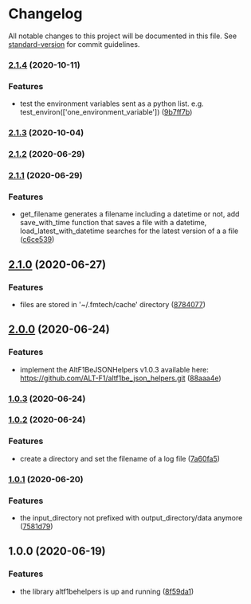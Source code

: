 # Changelog

All notable changes to this project will be documented in this file. See [standard-version](https://github.com/conventional-changelog/standard-version) for commit guidelines.

### [2.1.4](https://github.com/ALT-F1/altf1be_helpers/compare/v2.1.3...v2.1.4) (2020-10-11)


### Features

* test the environment variables sent as a python list. e.g. test_environ(['one_environment_variable']) ([9b7ff7b](https://github.com/ALT-F1/altf1be_helpers/commit/9b7ff7bd5b2ba6c9b067681f9f8520d4ccf09b56))

### [2.1.3](https://github.com/ALT-F1/altf1be_helpers/compare/v2.1.2...v2.1.3) (2020-10-04)

### [2.1.2](https://github.com/ALT-F1/altf1be_helpers/compare/v2.1.1...v2.1.2) (2020-06-29)

### [2.1.1](https://github.com/ALT-F1/altf1be_helpers/compare/v2.1.0...v2.1.1) (2020-06-29)


### Features

* get_filename generates a filename including a datetime or not, add save_with_time function that saves a file with a datetime, load_latest_with_datetime searches for the latest version of a a file ([c6ce539](https://github.com/ALT-F1/altf1be_helpers/commit/c6ce539f49ac895bb5a7764dc96994f6b75be304))

## [2.1.0](https://github.com/ALT-F1/altf1be_helpers/compare/v2.0.0...v2.1.0) (2020-06-27)


### Features

* files are stored in '~/.fmtech/cache' directory ([8784077](https://github.com/ALT-F1/altf1be_helpers/commit/8784077f2e90e085d8991b21f05a7a060af6f7e2))

## [2.0.0](https://github.com/ALT-F1/altf1be_helpers/compare/v1.0.3...v2.0.0) (2020-06-24)


### Features

* implement the AltF1BeJSONHelpers v1.0.3 available here: https://github.com/ALT-F1/altf1be_json_helpers.git ([88aaa4e](https://github.com/ALT-F1/altf1be_helpers/commit/88aaa4eb9169dd5c4da540ba9121680646b0f573))

### [1.0.3](https://github.com/ALT-F1/altf1be_helpers/compare/v1.0.2...v1.0.3) (2020-06-24)

### [1.0.2](https://github.com/ALT-F1/altf1be_helpers/compare/v1.0.1...v1.0.2) (2020-06-24)


### Features

* create a directory and set the filename of a log file ([7a60fa5](https://github.com/ALT-F1/altf1be_helpers/commit/7a60fa5e82e0a13534ae0b9acc54ed920810e83d))

### [1.0.1](https://github.com/ALT-F1/altf1be_helpers/compare/v1.0.0...v1.0.1) (2020-06-20)


### Features

* the input_directory not prefixed with output_directory/data anymore ([7581d79](https://github.com/ALT-F1/altf1be_helpers/commit/7581d79107622b53504f96b936dcdf1f6d7d6eaf))

## 1.0.0 (2020-06-19)


### Features

* the library altf1behelpers is up and running ([8f59da1](https://github.com/ALT-F1/altf1be_helpers/commit/8f59da1ce0811b46c042f8b3884c32df772fe41c))
